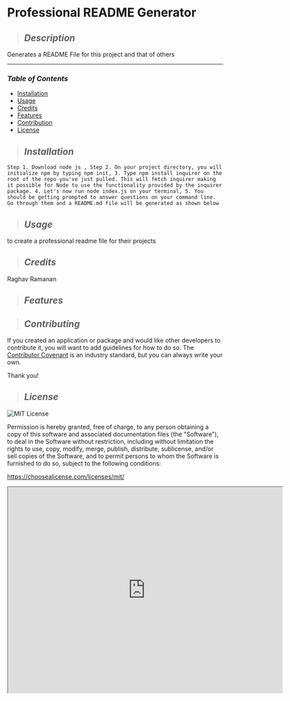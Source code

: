 # **Professional README Generator**

>## **_Description_**

Generates a README File for this project and that of others

---
### **_Table of Contents_**

* [Installation](#installation)
* [Usage](#usage)
* [Credits](#credits)
* [Features](#features)
* [Contribution](#contribution)
* [License](#license)
>## **_Installation_**

```
Step 1. Download node js , Step 2. On your project directory, you will initialize npm by typing npm init, 3. Type npm install inquirer on the root of the repo you've just pulled. This will fetch inquirer making it possible for Node to use the functionality provided by the inquirer package. 4. Let's now run node index.js on your terminal, 5. You should be getting prompted to answer questions on your command line. Go through them and a README.md file will be generated as shown below
```

>## **_Usage_**

to create a professional readme file for their projects

>## **_Credits_**

Raghav Ramanan

>## **_Features_**



>## **_Contributing_**

If you created an application or package and would like other developers to contribute it, you will want to add guidelines for how to do so. The [Contributor Covenant](https://www.contributor-covenant.org/) is an industry standard, but you can always write your own.

Thank you!

>## **_License_**

![MIT License](https://img.shields.io/badge/license-MIT%20License-blue.svg)

Permission is hereby granted, free of charge, to any person obtaining a copy
    of this software and associated documentation files (the "Software"), to deal
    in the Software without restriction, including without limitation the rights
    to use, copy, modify, merge, publish, distribute, sublicense, and/or sell
    copies of the Software, and to permit persons to whom the Software is
    furnished to do so, subject to the following conditions:

https://choosealicense.com/licenses/mit/

<iframe src="https://drive.google.com/file/d/18g5ZnNJdy1nBzq26XqCt0SDZXYv94c0I/preview" width="640" height="480"></iframe>